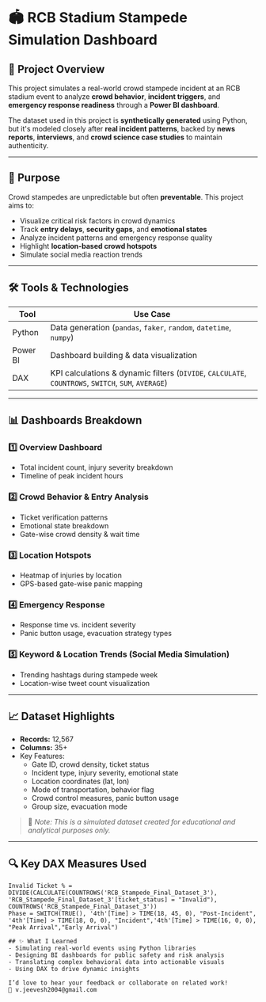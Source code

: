 # 🏟️ RCB Stadium Stampede Simulation Dashboard

## 📌 Project Overview

This project simulates a real-world crowd stampede incident at an RCB stadium event to analyze **crowd behavior**, **incident triggers**, and **emergency response readiness** through a **Power BI dashboard**.

The dataset used in this project is **synthetically generated** using Python, but it's modeled closely after **real incident patterns**, backed by **news reports**, **interviews**, and **crowd science case studies** to maintain authenticity.

---

## 🎯 Purpose

Crowd stampedes are unpredictable but often **preventable**. This project aims to:
- Visualize critical risk factors in crowd dynamics
- Track **entry delays**, **security gaps**, and **emotional states**
- Analyze incident patterns and emergency response quality
- Highlight **location-based crowd hotspots**
- Simulate social media reaction trends

---

## 🛠️ Tools & Technologies

| Tool        | Use Case                            |
|-------------|--------------------------------------|
| Python      | Data generation (`pandas`, `faker`, `random`, `datetime`, `numpy`) |
| Power BI    | Dashboard building & data visualization |
| DAX         | KPI calculations & dynamic filters (`DIVIDE`, `CALCULATE`, `COUNTROWS`, `SWITCH`, `SUM`, `AVERAGE`) |

---

## 📊 Dashboards Breakdown

### 1️⃣ Overview Dashboard
- Total incident count, injury severity breakdown
- Timeline of peak incident hours

### 2️⃣ Crowd Behavior & Entry Analysis
- Ticket verification patterns
- Emotional state breakdown
- Gate-wise crowd density & wait time

### 3️⃣ Location Hotspots
- Heatmap of injuries by location
- GPS-based gate-wise panic mapping

### 4️⃣ Emergency Response
- Response time vs. incident severity
- Panic button usage, evacuation strategy types

### 5️⃣ Keyword & Location Trends (Social Media Simulation)
- Trending hashtags during stampede week
- Location-wise tweet count visualization

---

## 📈 Dataset Highlights

- **Records:** 12,567
- **Columns:** 35+
- Key Features:
  - Gate ID, crowd density, ticket status
  - Incident type, injury severity, emotional state
  - Location coordinates (lat, lon)
  - Mode of transportation, behavior flag
  - Crowd control measures, panic button usage
  - Group size, evacuation mode

> 📌 _Note: This is a simulated dataset created for educational and analytical purposes only._

---

## 🔍 Key DAX Measures Used

```DAX
Invalid Ticket % = DIVIDE(CALCULATE(COUNTROWS('RCB_Stampede_Final_Dataset_3'), 'RCB_Stampede_Final_Dataset_3'[ticket_status] = "Invalid"), COUNTROWS('RCB_Stampede_Final_Dataset_3'))
Phase = SWITCH(TRUE(), '4th'[Time] > TIME(18, 45, 0), "Post-Incident", '4th'[Time] > TIME(18, 0, 0), "Incident",'4th'[Time] > TIME(16, 0, 0), "Peak Arrival","Early Arrival")

## ✨ What I Learned
- Simulating real-world events using Python libraries
- Designing BI dashboards for public safety and risk analysis
- Translating complex behavioral data into actionable visuals
- Using DAX to drive dynamic insights

I’d love to hear your feedback or collaborate on related work!
📧 v.jeevesh2004@gmail.com
  
